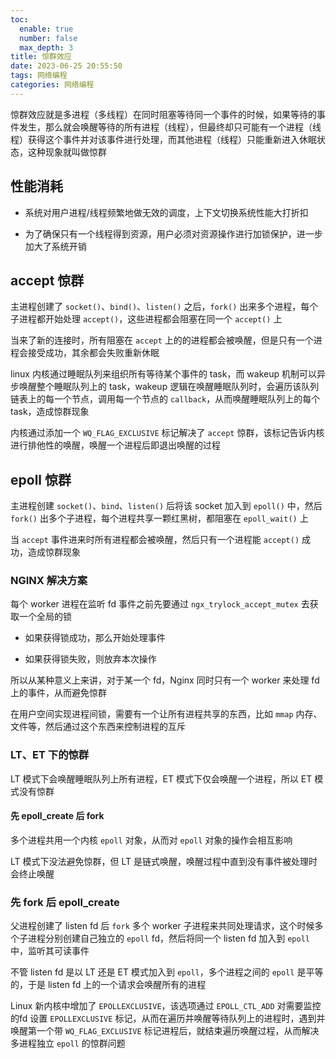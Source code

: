 ```yaml
---
toc:
  enable: true
  number: false
  max_depth: 3
title: 惊群效应
date: 2023-06-25 20:55:50
tags: 网络编程
categories: 网络编程
---
```


惊群效应就是多进程（多线程）在同时阻塞等待同一个事件的时候，如果等待的事件发生，那么就会唤醒等待的所有进程（线程），但最终却只可能有一个进程（线程）获得这个事件并对该事件进行处理，而其他进程（线程）只能重新进入休眠状态，这种现象就叫做惊群

## 性能消耗

- 系统对用户进程/线程频繁地做无效的调度，上下文切换系统性能大打折扣

- 为了确保只有一个线程得到资源，用户必须对资源操作进行加锁保护，进一步加大了系统开销

## accept 惊群

主进程创建了 `socket()`、`bind()`、`listen()` 之后，`fork()` 出来多个进程，每个子进程都开始处理 `accept()`，这些进程都会阻塞在同一个 `accept()` 上

当来了新的连接时，所有阻塞在 `accept` 上的的进程都会被唤醒，但是只有一个进程会接受成功，其余都会失败重新休眠

linux 内核通过睡眠队列来组织所有等待某个事件的 task，而 wakeup 机制可以异步唤醒整个睡眠队列上的 task，wakeup 逻辑在唤醒睡眠队列时，会遍历该队列链表上的每一个节点，调用每一个节点的 `callback`，从而唤醒睡眠队列上的每个 task，造成惊群现象

内核通过添加一个 `WQ_FLAG_EXCLUSIVE` 标记解决了 `accept` 惊群，该标记告诉内核进行排他性的唤醒，唤醒一个进程后即退出唤醒的过程

## epoll 惊群

主进程创建 `socket()`、`bind`、`listen()` 后将该 socket 加入到 `epoll()` 中，然后 `fork()` 出多个子进程，每个进程共享一颗红黑树，都阻塞在 `epoll_wait()` 上

当 `accept` 事件进来时所有进程都会被唤醒，然后只有一个进程能 `accept()` 成功，造成惊群现象

### NGINX 解决方案

每个 worker 进程在监听 fd 事件之前先要通过 `ngx_trylock_accept_mutex` 去获取一个全局的锁

- 如果获得锁成功，那么开始处理事件

- 如果获得锁失败，则放弃本次操作

所以从某种意义上来讲，对于某一个 fd，Nginx 同时只有一个 worker 来处理 fd 上的事件，从而避免惊群

在用户空间实现进程间锁，需要有一个让所有进程共享的东西，比如 `mmap` 内存、文件等，然后通过这个东西来控制进程的互斥

### LT、ET 下的惊群

LT 模式下会唤醒睡眠队列上所有进程，ET 模式下仅会唤醒一个进程，所以 ET 模式没有惊群

#### 先 epoll_create 后 fork

多个进程共用一个内核 `epoll` 对象，从而对 `epoll` 对象的操作会相互影响

LT 模式下没法避免惊群，但 LT 是链式唤醒，唤醒过程中直到没有事件被处理时会终止唤醒

### 先 fork 后 epoll_create

父进程创建了 listen fd 后 `fork` 多个 worker 子进程来共同处理请求，这个时候多个子进程分别创建自己独立的 `epoll` fd，然后将同一个 listen fd 加入到 `epoll` 中，监听其可读事件

不管 listen fd 是以 LT 还是 ET 模式加入到 `epoll`，多个进程之间的 `epoll` 是平等的，于是 listen fd 上的一个请求会唤醒所有的进程

Linux 新内核中增加了 `EPOLLEXCLUSIVE`，该选项通过 `EPOLL_CTL_ADD` 对需要监控的fd 设置 `EPOLLEXCLUSIVE` 标记，从而在遍历并唤醒等待队列上的进程时，遇到并唤醒第一个带 `WQ_FLAG_EXCLUSIVE` 标记进程后，就结束遍历唤醒过程，从而解决多进程独立 `epoll` 的惊群问题